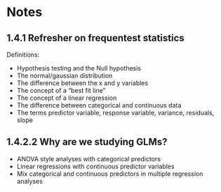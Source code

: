 # Notes

## 1.4.1 Refresher on frequentest statistics

Definitions:

- Hypothesis testing and the Null hypothesis
- The normal/gaussian distribution
- The difference between the x and y variables
- The concept of a “best fit line”
- The concept of a linear regression
- The difference between categorical and continuous data
- The terms predictor variable, response variable, variance, residuals, slope

## 1.4.2.2 Why are we studying GLMs?

- ANOVA style analyses with categorical predictors
- Linear regressions with continuous predictor variables
- Mix categorical and continuous predictors in multiple regression analyses
